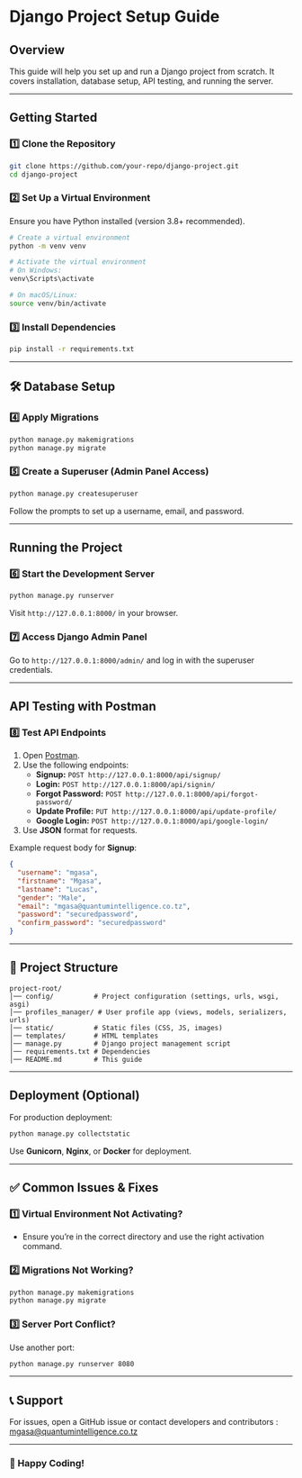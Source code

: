 # Django Project Setup Guide

##  Overview
This guide will help you set up and run a Django project from scratch. It covers installation, database setup, API testing, and running the server.

---

##  Getting Started

### **1️⃣ Clone the Repository**
```bash
git clone https://github.com/your-repo/django-project.git
cd django-project
```

### **2️⃣ Set Up a Virtual Environment**
Ensure you have Python installed (version 3.8+ recommended).

```bash
# Create a virtual environment
python -m venv venv

# Activate the virtual environment
# On Windows:
venv\Scripts\activate

# On macOS/Linux:
source venv/bin/activate
```

### **3️⃣ Install Dependencies**
```bash
pip install -r requirements.txt
```

---

## 🛠 Database Setup

### **4️⃣ Apply Migrations**
```bash
python manage.py makemigrations
python manage.py migrate
```

### **5️⃣ Create a Superuser (Admin Panel Access)**
```bash
python manage.py createsuperuser
```
Follow the prompts to set up a username, email, and password.

---

##  Running the Project

### **6️⃣ Start the Development Server**
```bash
python manage.py runserver
```
Visit `http://127.0.0.1:8000/` in your browser.

### **7️⃣ Access Django Admin Panel**
Go to `http://127.0.0.1:8000/admin/` and log in with the superuser credentials.

---

##  API Testing with Postman

### **8️⃣ Test API Endpoints**
1. Open [Postman](https://www.postman.com/).
2. Use the following endpoints:
   - **Signup:** `POST http://127.0.0.1:8000/api/signup/`
   - **Login:** `POST http://127.0.0.1:8000/api/signin/`
   - **Forgot Password:** `POST http://127.0.0.1:8000/api/forgot-password/`
   - **Update Profile:** `PUT http://127.0.0.1:8000/api/update-profile/`
   - **Google Login:** `POST http://127.0.0.1:8000/api/google-login/`
3. Use **JSON** format for requests.

Example request body for **Signup**:
```json
{
  "username": "mgasa",
  "firstname": "Mgasa",
  "lastname": "Lucas",
  "gender": "Male",
  "email": "mgasa@quantumintelligence.co.tz",
  "password": "securedpassword",
  "confirm_password": "securedpassword"
}
```

---

## 📂 Project Structure
```
project-root/
│── config/          # Project configuration (settings, urls, wsgi, asgi)
│── profiles_manager/ # User profile app (views, models, serializers, urls)
│── static/          # Static files (CSS, JS, images)
│── templates/       # HTML templates
│── manage.py        # Django project management script
│── requirements.txt # Dependencies
│── README.md        # This guide
```

---

##  Deployment (Optional)
For production deployment:
```bash
python manage.py collectstatic
```
Use **Gunicorn**, **Nginx**, or **Docker** for deployment.

---

## ✅ Common Issues & Fixes
### **1️⃣ Virtual Environment Not Activating?**
- Ensure you’re in the correct directory and use the right activation command.

### **2️⃣ Migrations Not Working?**
```bash
python manage.py makemigrations
python manage.py migrate
```

### **3️⃣ Server Port Conflict?**
Use another port:
```bash
python manage.py runserver 8080
```

---

## 📞 Support
For issues, open a GitHub issue or contact developers and contributors : mgasa@quantumintelligence.co.tz

---

### 🎉 Happy Coding!

